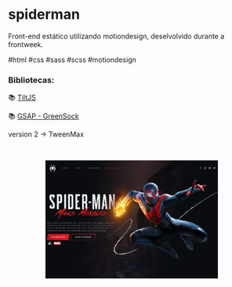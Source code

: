 # spiderman

<p>Front-end estático utilizando motiondesign, deselvolvido durante a frontweek.</p>
#html #css #sass #scss #motiondesign

### Bibliotecas:


:books: [TiltJS](https://gijsroge.github.io/tilt.js/)


:books: [GSAP - GreenSock](https://greensock.com/gsap/)
<p>version 2 -> TweenMax</p>

<br>

<p align="center">
  <img src="front_spiderman.png" width = 70%>
</p>
